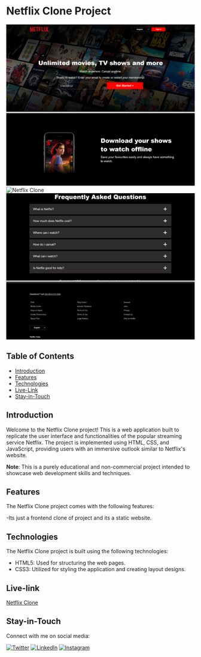# Netflix Clone Project 

![Netflix Clone](website1.png)
![Netflix Clone](website2.png)
![Netflix Clone](website3.png)
![Netflix Clone](website4.png)
![Netflix Clone](website5.png)

## Table of Contents

- [Introduction](#introduction)
- [Features](#features)
- [Technologies](#technologies)
- [Live-Link](#Live-link)
- [Stay-in-Touch](#Stay-in-Touch)


## Introduction

Welcome to the Netflix Clone project! This is a web application built to replicate the user interface and functionalities of the popular streaming service Netflix. The project is implemented using HTML, CSS, and JavaScript, providing users with an immersive outlook similar to Netflix's website.

**Note**: This is a purely educational and non-commercial project intended to showcase web development skills and techniques.

## Features

The Netflix Clone project comes with the following features:

-Its just a frontend clone of project and its a static website.

## Technologies

The Netflix Clone project is built using the following technologies:

- HTML5: Used for structuring the web pages.
- CSS3: Utilized for styling the application and creating layout designs.

## Live-link
[Netflix Clone](https://64d13019b28d1e0778d240be--astounding-maamoul-24fe5c.netlify.app/)

## Stay-in-Touch

Connect with me on social media:

[![Twitter](https://img.shields.io/badge/Twitter-YourHandle-blue)](https://twitter.com/rohith_m_kira)
[![LinkedIn](https://img.shields.io/badge/LinkedIn-YourProfile-informational)](https://www.linkedin.com/in/rohith-kira-bab309267/)
[![Instagram](https://img.shields.io/badge/Instagram-YourUsername-orange)](https://www.instagram.com/rohith_codes/)


